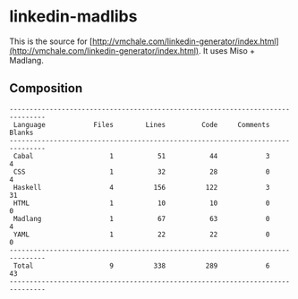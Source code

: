 # linkedin-madlibs

This is the source for [http://vmchale.com/linkedin-generator/index.html](http://vmchale.com/linkedin-generator/index.html).
It uses Miso + Madlang.

## Composition

```
-------------------------------------------------------------------------------
 Language            Files        Lines         Code     Comments       Blanks
-------------------------------------------------------------------------------
 Cabal                   1           51           44            3            4
 CSS                     1           32           28            0            4
 Haskell                 4          156          122            3           31
 HTML                    1           10           10            0            0
 Madlang                 1           67           63            0            4
 YAML                    1           22           22            0            0
-------------------------------------------------------------------------------
 Total                   9          338          289            6           43
-------------------------------------------------------------------------------
```
